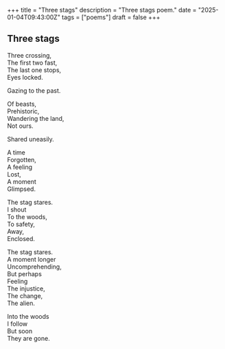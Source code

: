 +++
title = "Three stags"
description = "Three stags poem."
date = "2025-01-04T09:43:00Z"
tags = ["poems"]
draft = false
+++

## Three stags
Three crossing,  
The first two fast,  
The last one stops,  
Eyes locked.  

Gazing to the past.  

Of beasts,  
Prehistoric,  
Wandering the land,  
Not ours.  

Shared uneasily.  

A time  
Forgotten,  
A feeling  
Lost,  
A moment  
Glimpsed.  

The stag stares.  
I shout  
To the woods,  
To safety,  
Away,  
Enclosed.  

The stag stares.  
A moment longer  
Uncomprehending,  
But perhaps  
Feeling  
The injustice,  
The change,  
The alien.  

Into the woods  
I follow  
But soon  
They are gone.  



